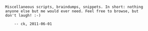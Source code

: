 
	Miscellaneous scripts, braindumps, snippets. In short: nothing
	anyone else but me would ever need. Feel free to browse, but
	don't laugh! :-)

		-- ck, 2011-06-01
